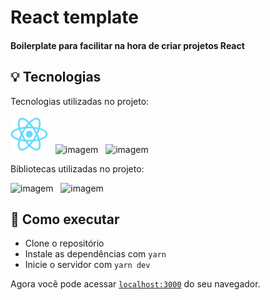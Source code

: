 # React template
<p align="center">
  
<h4>
  Boilerplate para facilitar na hora de criar projetos React
</h4>

## 💡 Tecnologias

Tecnologias utilizadas no projeto:

<img src="https://raw.githubusercontent.com/devicons/devicon/master/icons/react/react-original.svg" width="60"> &nbsp;
<img src="https://cdn.iconscout.com/icon/free/png-512/typescript-1174965.png" alt="imagem" width="60"> &nbsp;
<img src="https://avatars.githubusercontent.com/u/20658825?s=200&v=4" alt="imagem" width="63"> &nbsp;

Bibliotecas utilizadas no projeto:

<img src="https://avatars.githubusercontent.com/u/53986236?s=280&v=4" alt="imagem" width="63"> &nbsp;
<img src="https://images.velog.io/images/cjy0029/post/1dce74d4-8184-442a-a2d3-23da06a15134/reactrouter.jpeg" alt="imagem" width="63"> &nbsp;

## 🚀 Como executar

- Clone o repositório
- Instale as dependências com `yarn`
- Inicie o servidor com `yarn dev`

Agora você pode acessar [`localhost:3000`](http://localhost:3000) do seu navegador.
  
